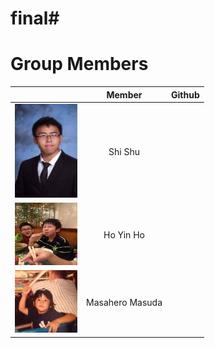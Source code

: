 # final#

# Group Members
|     | **Member** | **Github** |
|-----|:------------:|:------------:|
| <img src="pics/shi_shu.jpg" width="100" height="150" /> |Shi Shu |
| <img src="pics/hoyin_ho.jpg" width="100" height="100" /> |Ho Yin Ho |
| <img src="pics/masahero_masuda.jpg" width="100" height="100" /> |Masahero Masuda |

